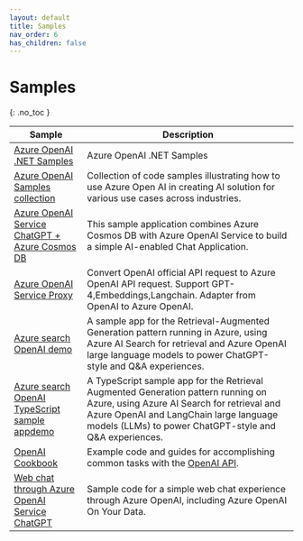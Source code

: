 ```yaml
---
layout: default
title: Samples
nav_order: 6
has_children: false
---
```


# Samples
{: .no_toc }


| Sample | Description |
| --- | --- | 
| [Azure OpenAI .NET Samples ](https://github.com/Azure-Samples/openai-dotnet-samples) |  Azure OpenAI .NET Samples  |
| [Azure OpenAI Samples collection](https://github.com/Azure/azure-openai-samples) | Collection of code samples illustrating how to use Azure Open AI in creating AI solution for various use cases across industries. |
| [Azure OpenAI Service ChatGPT + Azure Cosmos DB](https://github.com/Azure-Samples/cosmosdb-chatgpt)  | This sample application combines Azure Cosmos DB with Azure OpenAI Service to build a simple AI-enabled Chat Application. |
| [Azure OpenAI Service Proxy](https://github.com/stulzq/azure-openai-proxy) | Convert OpenAI official API request to Azure OpenAI API request. Support GPT-4,Embeddings,Langchain. Adapter from OpenAI to Azure OpenAI. |
| [Azure search OpenAI demo](https://github.com/Azure-Samples/azure-search-openai-demo) | A sample app for the Retrieval-Augmented Generation pattern running in Azure, using Azure AI Search for retrieval and Azure OpenAI large language models to power ChatGPT-style and Q&A experiences. | 
| [Azure search OpenAI TypeScript sample appdemo](https://github.com/Azure-Samples/azure-search-openai-javascript) | A TypeScript sample app for the Retrieval Augmented Generation pattern running on Azure, using Azure AI Search for retrieval and Azure OpenAI and LangChain large language models (LLMs) to power ChatGPT-style and Q&A experiences. |
| [OpenAI Cookbook](https://cookbook.openai.com/) | Example code and guides for accomplishing common tasks with the [OpenAI API](https://platform.openai.com/docs/introduction). |
| [Web chat through Azure OpenAI Service ChatGPT](https://github.com/microsoft/sample-app-aoai-chatGPT) | Sample code for a simple web chat experience through Azure OpenAI, including Azure OpenAI On Your Data.  |




<br/>